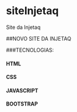 # siteInjetaq
Site da Injetaq

##NOVO SITE DA INJETAQ

###TECNOLOGIAS:
#### HTML
#### CSS
#### JAVASCRIPT
#### BOOTSTRAP


